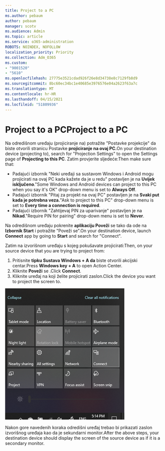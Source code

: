 ```yaml
---
title: Project to a PC
ms.author: pebaum
author: pebaum
manager: scotv
ms.audience: Admin
ms.topic: article
ms.service: o365-administration
ROBOTS: NOINDEX, NOFOLLOW
localization_priority: Priority
ms.collection: Adm_O365
ms.custom:
- "9001520"
- "5610"
ms.openlocfilehash: 27775e3521cdad926f26e8d34738e8c7129fb8d9
ms.sourcegitcommit: 8bc60ec34bc1e40685e3976576e04a2623f63a7c
ms.translationtype: MT
ms.contentlocale: hr-HR
ms.lasthandoff: 04/15/2021
ms.locfileid: "51809936"
---
```

# <a name="project-to-a-pc"></a><span data-ttu-id="36eae-102">Project to a PC</span><span class="sxs-lookup"><span data-stu-id="36eae-102">Project to a PC</span></span>

<span data-ttu-id="36eae-103">Na odredišnom uređaju (projiciranje na) potražite "Postavke projekcije" da biste otvorili stranicu Postavke **projiciranje na ovaj PC.**</span><span class="sxs-lookup"><span data-stu-id="36eae-103">On your destination device (projecting to), search for "Projection Settings" to open the Settings page of **Projecting to this PC**.</span></span> <span data-ttu-id="36eae-104">Zatim provjerite sljedeće:</span><span class="sxs-lookup"><span data-stu-id="36eae-104">Then make sure that:</span></span>
- <span data-ttu-id="36eae-105">Padajući izbornik "Neki uređaji sa sustavom Windows i Android mogu projicirati na ovaj PC kada kažete da je u redu" postavljen je na **Uvijek isključeno**.</span><span class="sxs-lookup"><span data-stu-id="36eae-105">"Some Windows and Android devices can project to this PC when you say it's OK" drop-down menu is set to **Always Off**.</span></span>
- <span data-ttu-id="36eae-106">Padajući izbornik "Pitaj za projekt na ovaj PC" postavljen je na **Svaki put kada je potrebna veza.**</span><span class="sxs-lookup"><span data-stu-id="36eae-106">"Ask to project to this PC" drop-down menu is set to **Every time a connection is required**.</span></span>
- <span data-ttu-id="36eae-107">Padajući izbornik "Zahtijevaj PIN za uparivanje" postavljen je na **Nikad**.</span><span class="sxs-lookup"><span data-stu-id="36eae-107">"Require PIN for pairing" drop-down menu is set to **Never**.</span></span>

<span data-ttu-id="36eae-108">Na odredišnom uređaju pokrenite **aplikaciju Poveži** se tako da ode na **Izbornik Start** i potražite "Poveži se".</span><span class="sxs-lookup"><span data-stu-id="36eae-108">On your destination device, launch **Connect** app by going to **Start** and search for "Connect".</span></span>

<span data-ttu-id="36eae-109">Zatim na izvorišnom uređaju s kojeg pokušavate projicirati:</span><span class="sxs-lookup"><span data-stu-id="36eae-109">Then, on your source device that you are trying to project from:</span></span>

1. <span data-ttu-id="36eae-110">Pritisnite **tipku Sustava Windows + A da** biste otvorili akcijski centar.</span><span class="sxs-lookup"><span data-stu-id="36eae-110">Press **Windows key + A** to open Action Center.</span></span>
2. <span data-ttu-id="36eae-111">Kliknite **Poveži** se .</span><span class="sxs-lookup"><span data-stu-id="36eae-111">Click **Connect**.</span></span>
3. <span data-ttu-id="36eae-112">Kliknite uređaj na koji želite projicirati zaslon.</span><span class="sxs-lookup"><span data-stu-id="36eae-112">Click the device you want to project the screen to.</span></span>

![Project to a PC](media/project-to-a-pc.png)

<span data-ttu-id="36eae-114">Nakon gore navedenih koraka odredišni uređaj trebao bi prikazati zaslon izvorišnog uređaja kao da je sekundarni monitor.</span><span class="sxs-lookup"><span data-stu-id="36eae-114">After the above steps, your destination device should display the screen of the source device as if it is a secondary monitor.</span></span>
